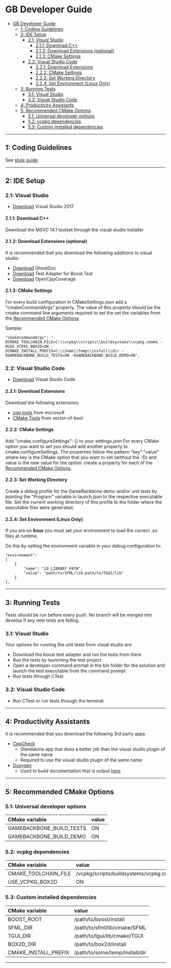 # GB Developer Guide

- [GB Developer Guide](#gb-developer-guide)
  - [1: Coding Guidelines](#1-coding-guidelines)
  - [2: IDE Setup](#2-ide-setup)
    - [2.1: Visual Studio](#21-visual-studio)
      - [2.1.1: Download C++](#211-download-c)
      - [2.1.2: Download Extensions (optional)](#212-download-extensions-optional)
      - [2.1.3: CMake Settings](#213-cmake-settings)
    - [2.2: Visual Studio Code](#22-visual-studio-code)
      - [2.2.1: Download Extensions](#221-download-extensions)
      - [2.2.2: CMake Settings](#222-cmake-settings)
      - [2.2.3: Set Working Directory](#223-set-working-directory)
      - [2.2.4: Set Environment (Linux Only)](#224-set-environment-linux-only)
  - [3: Running Tests](#3-running-tests)
    - [3.1: Visual Studio](#31-visual-studio)
    - [3.2: Visual Studio Code](#32-visual-studio-code)
  - [4: Productivity Assistants](#4-productivity-assistants)
  - [5: Recommended CMake Options](#5-recommended-cmake-options)
    - [5.1: Universal developer options](#51-universal-developer-options)
    - [5.2: vcpkg dependencies](#52-vcpkg-dependencies)
    - [5.3: Custom installed dependencies](#53-custom-installed-dependencies)

***

## 1: Coding Guidelines

See [style guide](https://github.com/lavinrp/GameBackbone/blob/master/Guides/StyleGuide.txt)

***

## 2: IDE Setup
### 2.1: Visual Studio
* [Download](https://visualstudio.microsoft.com/downloads/) Visual Studio 2017

#### 2.1.1: Download C++
Download the MSVC 14.1 toolset through the visual studio installer

#### 2.1.2: Download Extensions (optional) 
It is recommended that you download the following additions to visual studio
* [Download](https://marketplace.visualstudio.com/items?itemName=sergeb.GhostDoc) GhostDoc
* [Download](https://marketplace.visualstudio.com/items?itemName=VisualCPPTeam.TestAdapterforBoostTest) Test Adapter for Boost.Test
* [Download](https://marketplace.visualstudio.com/items?itemName=OpenCppCoverage.OpenCppCoveragePlugin) OpenCppCoverage

#### 2.1.3: CMake Settings
For every build configuration in CMakeSettings.json add a "cmakeCommandArgs" property.
The value of this property should be the cmake command line arguments required to set the set the variables from the [Recommended CMake Options](#5-recommended-cmake-options).

Sample:

    "cmakeCommandArgs": "-DCMAKE_TOOLCHAIN_FILE=C:\\vcpkg\\scripts\\buildsystems\\vcpkg.cmake -DUSE_VCPKG_BOX2D=ON -DCMAKE_INSTALL_PREFIX=C:\\Some\\Temp\\install\\dir -DGAMEBACKBONE_BUILD_TESTS=ON -DGAMEBACKBONE_BUILD_DEMO=ON",
    

### 2.2: Visual Studio Code
* [Download](https://code.visualstudio.com/) Visual Studio Code

#### 2.2.1: Download Extensions
Download the following extensions
* [cpp tools](https://marketplace.visualstudio.com/items?itemName=ms-vscode.cpptools) from microsoft
* [CMake Tools](https://marketplace.visualstudio.com/items?itemName=vector-of-bool.cmake-tools) from vector-of-bool

#### 2.2.2: CMake Settings
Add "cmake.configureSettings": {} to your settings.json
For every CMake option you want to set you should add another property to cmake.configureSettings. The properties follow the pattern "key":"value" where key is the CMake option that you want to set (without the -D) and value is the new value for the option. create a property for each of the [Recommended CMake Options](#5-recommended-cmake-options).


#### 2.2.3: Set Working Directory

Create a debug profile for the GameBackbone demo and/or unit tests by pointing the "Program" variable in launch.json to the respective executable file.
Set the current working directory of this profile to the folder where the executable files were generated.

#### 2.2.4: Set Environment (Linux Only)

If you are on **linux** you must set your environment to load the correct .so files at runtime. 

Do this by setting the environment variable in your debug configuration to:

    "environment": 
    [
	    {
	        "name": "LD_LIBRARY_PATH",
	        "value": "path/to/SFML/lib:path/to/TGUI/lib"
	    }
    ],

***
## 3: Running Tests
Tests should be run before every push. No branch will be merged into develop if any new tests are failing.

### 3.1: Visual Studio
Your options for running the unit tests from visual studio are:
* Download the boost test adapter and run the tests from there
* Run the tests by launching the test project
* Open a developer command prompt in the bin folder for the solution and launch the test executable from the command prompt
* Run tests through CTest
### 3.2: Visual Studio Code
* Run CTest or run tests through the terminal
***
## 4: Productivity Assistants
It is recommended that you download the following 3rd party apps
* [CppCheck](http://cppcheck.sourceforge.net/)
  - Standalone app that does a better job than the visual studio plugin of the same name
  - Required to use the visual studio plugin of the same name
* [Doxygen](http://www.stack.nl/~dimitri/doxygen/index.html)
  - Used to build documentation that is output [here](https://lavinrp.github.io/GameBackbone/)

***
## 5: Recommended CMake Options

### 5.1: Universal developer options

|CMake variable|value|
|:---|:---|
|GAMEBACKBONE_BUILD_TESTS|ON|
|GAMEBACKBONE_BUILD_DEMO|ON|

### 5.2: vcpkg dependencies

|CMake variable|value|
|:---|:---|
|CMAKE_TOOLCHAIN_FILE|/vcpkg/scripts/buildsystems/vcpkg.cmake|
|USE_VCPKG_BOX2D|ON|

### 5.3: Custom installed dependencies

|CMake variable|value|
|:---|:---|
|BOOST_ROOT|/path/to/boost/install|
|SFML_DIR|/path/to/sfml/lib/cmake/SFML|
|TGUI_DIR|/path/to/tgui/lib/cmake/TGUI|
|BOX2D_DIR|/path/to/box2d/install|
|CMAKE_INSTALL_PREFIX|/path/to/some/temp/install/dir|

***